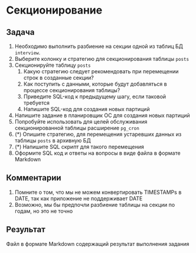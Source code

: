 # Секционирование

## Задача

1. Необходимо выполнить разбиение на секции одной из таблиц БД `interview`. 
2. Выберите колонку и стратегию для секционирования таблицы `posts`
3. Секционируйте таблицу `posts`
   1. Какую стратегию следует рекомендовать при перемещении строк в созданные секции?
   2. Как поступить с данными, которые будут добавляться в процессе секционирования таблицы?
   3. Приведите SQL-код к предыдущему шагу, если таковой требуется
   4. Напишите SQL-код для создания новых партиций
4. Напишите задание в планировщик ОС для создания новых партиций
5. Попробуйте использовать для целей обслуживания секционированной таблицы расширение `pg_cron`
6. (*) Опишите стратегию, для перемещения устаревших данных из таблицы `posts` в архивную БД
7. (*) Напишите SQL скрипт для такого перемещения
8. Оформите SQL код и ответы на вопросы в виде файла в формате Markdown 

## Комментарии

1. Помните о том, что мы не можем конвертировать TIMESTAMPs в DATE, так как приложение не поддерживает DATE
2. Возможно, мы бы предпочли разбиение таблицы на секции по годам, но это не точно

## Результат

Файл в формате Markdown содержащий результат выполнения задания   
